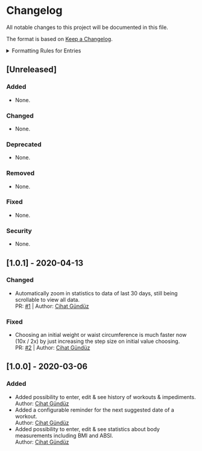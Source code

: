 # Changelog
All notable changes to this project will be documented in this file.

The format is based on [Keep a Changelog](http://keepachangelog.com/en/1.0.0/).

<details>
<summary>Formatting Rules for Entries</summary>
Each entry should use the following format:

```markdown
- Summary of what was changed in a single line using past tense & followed by two whitespaces.  
  Issue: [#0](https://github.com/Flinesoft/FitnessTracker-Android/issues/0) | PR: [#0](https://github.com/Flinesoft/FitnessTracker-Android/pull/0) | Author: [Cihat Gündüz](https://github.com/Jeehut)
```

Note that at the end of the summary line, you need to add two whitespaces (`  `) for correct rendering on GitHub.

If needed, pluralize to `Tasks`, `PRs` or `Authors` and list multiple entries separated by `, `. Also, remove entries not needed in the second line.
</details>

## [Unreleased]
### Added
- None.
### Changed
- None.
### Deprecated
- None.
### Removed
- None.
### Fixed
- None.
### Security
- None.

## [1.0.1] - 2020-04-13
### Changed
- Automatically zoom in statistics to data of last 30 days, still being scrollable to view all data.  
  PR: [#1](https://github.com/Flinesoft/FitnessTracker-Android/pull/1) | Author: [Cihat Gündüz](https://github.com/Jeehut)
### Fixed
- Choosing an initial weight or waist circumference is much faster now (10x / 2x) by just increasing the step size on initial value choosing.  
  PR: [#2](https://github.com/Flinesoft/FitnessTracker-Android/pull/2) | Author: [Cihat Gündüz](https://github.com/Jeehut)  

## [1.0.0] - 2020-03-06
### Added
- Added possibility to enter, edit & see history of workouts & impediments.  
  Author: [Cihat Gündüz](https://github.com/Jeehut)
- Added a configurable reminder for the next suggested date of a workout.  
  Author: [Cihat Gündüz](https://github.com/Jeehut)
- Added possibility to enter, edit & see statistics about body measurements including BMI and ABSI.  
  Author: [Cihat Gündüz](https://github.com/Jeehut)
